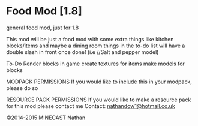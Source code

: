 
Food Mod [1.8]
==============

general food mod, just for 1.8

This mod will be just a food mod with some extra things like kitchen blocks/items and maybe a dining room
  things in the to-do list will have a double slash in front once done! (i.e //Salt and pepper model)

To-Do
Render blocks in game
create textures for items
make models for blocks

MODPACK PERMISSIONS
If you would like to include this in your modpack, please do so

RESOURCE PACK PERMISSIONS
If you would like to make a resource pack for this mod please contact me
Contact: nathandow1@hotmail.co.uk

©2014-2015 MINECAST Nathan 
